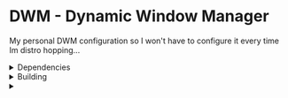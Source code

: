 # DWM - Dynamic Window Manager
My personal DWM configuration so I won't have to configure it every time Im distro hopping...

<details>
<summary>Dependencies</summary>
<h1>Debian</h1>
"""
# apt install libc6 libfontconfig1 libx11-6 libxft2 libxinerama1
"""
</details>

<details>
<summary>Building</summary>
</details>

<details>
<summary></summary>
</details>